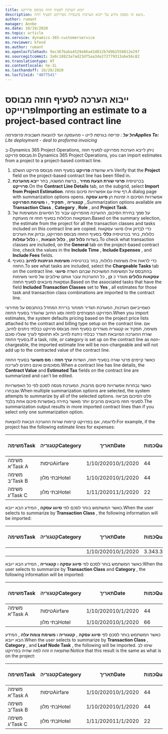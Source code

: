 ```yaml
---
title: ייבוא הערכה לסעיף חוזה מבוסס פרוייקט
description: נושא זה מספק מידע על ייבוא הערכות פיננסיות מפרויקט לסעיף חוזה.
author: rumant
manager: Annbe
ms.date: 10/19/2020
ms.topic: article
ms.service: dynamics-365-customerservice
ms.reviewer: kfend
ms.author: rumant
ms.openlocfilehash: 9ac367baba4529e86a42d812b7d9b2550812e297
ms.sourcegitcommit: 3a0c18823a7ad23df5aa3de272779313abe56c82
ms.translationtype: HT
ms.contentlocale: he-IL
ms.lasthandoff: 10/20/2020
ms.locfileid: "4077541"
---
```

# <a name="importing-an-estimate-to-a-project-based-contract-line"></a><span data-ttu-id="f59f3-103">ייבוא הערכה לסעיף חוזה מבוסס פרוייקט</span><span class="sxs-lookup"><span data-stu-id="f59f3-103">Importing an estimate to a project-based contract line</span></span>

<span data-ttu-id="f59f3-104">_**חל על** : פריסה בגרסת לייט – מהעסקה ועד להוצאת חשבונית פרופורמה_</span><span class="sxs-lookup"><span data-stu-id="f59f3-104">_**Applies To:** Lite deployment - deal to proforma invoicing_</span></span>

<span data-ttu-id="f59f3-105">ב-Dynamics 365 Project Operations, ניתן לייבא הערכות מפרויקט לסעיף חוזה מבוסס פרויקט.</span><span class="sxs-lookup"><span data-stu-id="f59f3-105">In Dynamics 365 Project Operations, you can import estimates from a project to a project-based contract line.</span></span>

1. <span data-ttu-id="f59f3-106">ודא שהשדה **פרויקט**  בסעיף חוזה מבוסס פרויקט הושלם.</span><span class="sxs-lookup"><span data-stu-id="f59f3-106">Verify that the **Project** field on the project-based contract line has been filled in.</span></span>
2. <span data-ttu-id="f59f3-107">בכרטיסיה **פרטי שורת הצעת מחיר** , ברשת המשנה, בחר **ייבא מהערכת פרוייקט**.</span><span class="sxs-lookup"><span data-stu-id="f59f3-107">On the **Contract Line Details** tab, on the subgrid, select **Import from Project Estimation**.</span></span> <span data-ttu-id="f59f3-108">דף שיח עם אפשרויות סיכום נפתח.</span><span class="sxs-lookup"><span data-stu-id="f59f3-108">A dialog page with summarization options opens.</span></span> <span data-ttu-id="f59f3-109">אפשרויות הסיכום ה זמינות הן **סיווג עסקה** , **קטגוריה** , **תפקיד** , ו **משימת הפרויקט**.</span><span class="sxs-lookup"><span data-stu-id="f59f3-109">Summarization options available are **Transaction Class** , **Category** , **Role** , and **Project Task**.</span></span>
3. <span data-ttu-id="f59f3-110">על סמך בחירת הסיכום, ההערכה מהפרויקט עבור כל הסיווגים והמשימות של העסקאות הכלולות בסעיף חוזה זה מועתקת.</span><span class="sxs-lookup"><span data-stu-id="f59f3-110">Based on the summary selection, the estimate from the project for all the transaction classes and tasks included on this contract line are copied.</span></span> <span data-ttu-id="f59f3-111">כדי לבדוק אילו סיווגי עסקאות כלולות, בחר בכרטיסיה **כללי** בסעיף החוזה מבוסס הפרויקט, ובדוק את הערכים בשדות **כלול זמן** , **כלול הוצאות** , ו **כלול עמלות**.</span><span class="sxs-lookup"><span data-stu-id="f59f3-111">To check what transaction classes are included, on the **General** tab on the project-based contract line, check the values in the **Include Time** , **Include Expenses** , and **Include Fees** fields.</span></span> 
4. <span data-ttu-id="f59f3-112">כדי לראות אילו משימות כלולות, בחר בכרטיסיה **משימות הניתנות לחיוב** בסעיף החוזה.</span><span class="sxs-lookup"><span data-stu-id="f59f3-112">To see what tasks are included, select the **Chargeable Tasks** tab on the contract line.</span></span> <span data-ttu-id="f59f3-113">בהתבסס על המשימות המשויכות שבהם השדה **סיווגי עסקאות כלולים** מוגדר כ **כן** , כל ההערכות עובר אותם שילובים של סיווגי משימות ועסקאות מיובאים לסעיף החוזה.</span><span class="sxs-lookup"><span data-stu-id="f59f3-113">Based on the associated tasks that have the field **Included Transaction Classes** set to **Yes** , all estimates for those task and transaction class combinations are imported to the contract line.</span></span>

<span data-ttu-id="f59f3-114">כשמייביאם הערכות, המערכת תגדיר תמחור ברירת המחדל בהתבסס על מחירוני הפרויקט המצורפים לחוזה וסוג החיוב שהוגדר בסעיף החוזה.</span><span class="sxs-lookup"><span data-stu-id="f59f3-114">When you import estimates, the system defaults pricing based on the project price lists attached to the contract and billing type setup on the contract line.</span></span> <span data-ttu-id="f59f3-115">אם משימה, תפקיד או קטגוריה מוגדרים בסעיף חוזה מבוסס פרויקט כבלתי ניתנים לחיוב, שורת ההערכה המיובאת תוגדר כבלתי ניתנת לחיוב ולא תתווסף לערך שעליו סוכם בסעיף החוזה.</span><span class="sxs-lookup"><span data-stu-id="f59f3-115">If a task, role, or category is set up on the contract line as non-chargeable, the imported estimate line will be non-chargeable and will not add up to the contracted value of the contract line.</span></span>

<span data-ttu-id="f59f3-116">כאשר קיימים פרטי שורה בסעיף חוזה, השדות **ערך חוזה** ו **מס משוער** בסעיף החוזה מסוכמים ואינם ניתנים לעריכה.</span><span class="sxs-lookup"><span data-stu-id="f59f3-116">When a contract line has line details, the **Contract Value** and **Estimated Tax** fields on the contract line are summarized and can't be edited.</span></span>

<span data-ttu-id="f59f3-117">כאשר נבחרות אפשרויות סיכום מרובות, המערכת מנסה לסכם לפי כל האפשרויות שנבחרו.</span><span class="sxs-lookup"><span data-stu-id="f59f3-117">When multiple summarization options are selected, the system attempts to summarize by all of the selected options.</span></span> <span data-ttu-id="f59f3-118">פלט הסיכום מביאה לסעיפי חוזה מיובאים מרובים יותר מאשר בחירה באפשרות סיכום אחת בלבד.</span><span class="sxs-lookup"><span data-stu-id="f59f3-118">The summarization output results in more imported contract lines than if you select only one summarization option.</span></span>

<span data-ttu-id="f59f3-119">לדוגמה, אם בפרויקט קיימות שורות ההערכה הבאות להוצאות:</span><span class="sxs-lookup"><span data-stu-id="f59f3-119">For example, if the project has the following estimate lines for expenses:</span></span>

| <span data-ttu-id="f59f3-120">משימה</span><span class="sxs-lookup"><span data-stu-id="f59f3-120">Task</span></span> | <span data-ttu-id="f59f3-121">קטגוריה</span><span class="sxs-lookup"><span data-stu-id="f59f3-121">Category</span></span> | <span data-ttu-id="f59f3-122">תאריך</span><span class="sxs-lookup"><span data-stu-id="f59f3-122">Date</span></span> | <span data-ttu-id="f59f3-123">כמות</span><span class="sxs-lookup"><span data-stu-id="f59f3-123">Quantity</span></span> | <span data-ttu-id="f59f3-124">מחיר יחידה</span><span class="sxs-lookup"><span data-stu-id="f59f3-124">Unit price</span></span> | <span data-ttu-id="f59f3-125">סכום</span><span class="sxs-lookup"><span data-stu-id="f59f3-125">Amount</span></span> |
| --- | --- | --- | --- | --- | --- |
| <span data-ttu-id="f59f3-126">משימה א'</span><span class="sxs-lookup"><span data-stu-id="f59f3-126">Task A</span></span> | <span data-ttu-id="f59f3-127">טיסות</span><span class="sxs-lookup"><span data-stu-id="f59f3-127">Airfare</span></span> | <span data-ttu-id="f59f3-128">1/10/2020</span><span class="sxs-lookup"><span data-stu-id="f59f3-128">10/1/2020</span></span> | <span data-ttu-id="f59f3-129">4</span><span class="sxs-lookup"><span data-stu-id="f59f3-129">4</span></span> | <span data-ttu-id="f59f3-130">400</span><span class="sxs-lookup"><span data-stu-id="f59f3-130">400</span></span> | <span data-ttu-id="f59f3-131">1600</span><span class="sxs-lookup"><span data-stu-id="f59f3-131">1600</span></span> |
| <span data-ttu-id="f59f3-132">משימה ב'</span><span class="sxs-lookup"><span data-stu-id="f59f3-132">Task B</span></span> | <span data-ttu-id="f59f3-133">בתי מלון</span><span class="sxs-lookup"><span data-stu-id="f59f3-133">Hotel</span></span> | <span data-ttu-id="f59f3-134">1/10/2020</span><span class="sxs-lookup"><span data-stu-id="f59f3-134">10/1/2020</span></span> | <span data-ttu-id="f59f3-135">4</span><span class="sxs-lookup"><span data-stu-id="f59f3-135">4</span></span> | <span data-ttu-id="f59f3-136">200</span><span class="sxs-lookup"><span data-stu-id="f59f3-136">200</span></span> | <span data-ttu-id="f59f3-137">800</span><span class="sxs-lookup"><span data-stu-id="f59f3-137">800</span></span> |
| <span data-ttu-id="f59f3-138">משימה ג'</span><span class="sxs-lookup"><span data-stu-id="f59f3-138">Task C</span></span> | <span data-ttu-id="f59f3-139">בתי מלון</span><span class="sxs-lookup"><span data-stu-id="f59f3-139">Hotel</span></span> | <span data-ttu-id="f59f3-140">1/11/2020</span><span class="sxs-lookup"><span data-stu-id="f59f3-140">11/1/2020</span></span> | <span data-ttu-id="f59f3-141">2</span><span class="sxs-lookup"><span data-stu-id="f59f3-141">2</span></span> | <span data-ttu-id="f59f3-142">200</span><span class="sxs-lookup"><span data-stu-id="f59f3-142">200</span></span> | <span data-ttu-id="f59f3-143">400</span><span class="sxs-lookup"><span data-stu-id="f59f3-143">400</span></span> |

<span data-ttu-id="f59f3-144">כאשר המשתמש בוחר לסכם לפי **סיווג עסקה** , המידע הבא ייובא.</span><span class="sxs-lookup"><span data-stu-id="f59f3-144">When the user selects to summarize by **Transaction Class** , the following information will be imported:</span></span>

| <span data-ttu-id="f59f3-145">משימה</span><span class="sxs-lookup"><span data-stu-id="f59f3-145">Task</span></span> | <span data-ttu-id="f59f3-146">קטגוריה</span><span class="sxs-lookup"><span data-stu-id="f59f3-146">Category</span></span> | <span data-ttu-id="f59f3-147">תאריך</span><span class="sxs-lookup"><span data-stu-id="f59f3-147">Date</span></span> | <span data-ttu-id="f59f3-148">כמות</span><span class="sxs-lookup"><span data-stu-id="f59f3-148">Quantity</span></span> | <span data-ttu-id="f59f3-149">מחיר יחידה</span><span class="sxs-lookup"><span data-stu-id="f59f3-149">Unit price</span></span> | <span data-ttu-id="f59f3-150">סכום</span><span class="sxs-lookup"><span data-stu-id="f59f3-150">Amount</span></span> |
| --- | --- | --- | --- | --- | --- |
| &nbsp; | &nbsp; | <span data-ttu-id="f59f3-151">1/10/2020</span><span class="sxs-lookup"><span data-stu-id="f59f3-151">10/1/2020</span></span> | <span data-ttu-id="f59f3-152">3.34</span><span class="sxs-lookup"><span data-stu-id="f59f3-152">3.34</span></span> | <span data-ttu-id="f59f3-153">840</span><span class="sxs-lookup"><span data-stu-id="f59f3-153">840</span></span> | <span data-ttu-id="f59f3-154">2800</span><span class="sxs-lookup"><span data-stu-id="f59f3-154">2800</span></span> |

<span data-ttu-id="f59f3-155">כאשר המשתמש בוחר לסכם לפי **סיווג עסקה** ו **קטגוריה** , המידע הבא ייובא:</span><span class="sxs-lookup"><span data-stu-id="f59f3-155">When the user selects to summarize by **Transaction Class** and **Category** , the following information will be imported:</span></span>

| <span data-ttu-id="f59f3-156">משימה</span><span class="sxs-lookup"><span data-stu-id="f59f3-156">Task</span></span> | <span data-ttu-id="f59f3-157">קטגוריה</span><span class="sxs-lookup"><span data-stu-id="f59f3-157">Category</span></span> | <span data-ttu-id="f59f3-158">תאריך</span><span class="sxs-lookup"><span data-stu-id="f59f3-158">Date</span></span> | <span data-ttu-id="f59f3-159">כמות</span><span class="sxs-lookup"><span data-stu-id="f59f3-159">Quantity</span></span> | <span data-ttu-id="f59f3-160">מחיר יחידה</span><span class="sxs-lookup"><span data-stu-id="f59f3-160">Unit price</span></span> | <span data-ttu-id="f59f3-161">סכום</span><span class="sxs-lookup"><span data-stu-id="f59f3-161">Amount</span></span> |
| --- | --- | --- | --- | --- | --- |
| <span data-ttu-id="f59f3-162">משימה א'</span><span class="sxs-lookup"><span data-stu-id="f59f3-162">Task A</span></span> | <span data-ttu-id="f59f3-163">טיסות</span><span class="sxs-lookup"><span data-stu-id="f59f3-163">Airfare</span></span> | <span data-ttu-id="f59f3-164">1/10/2020</span><span class="sxs-lookup"><span data-stu-id="f59f3-164">10/1/2020</span></span> | <span data-ttu-id="f59f3-165">4</span><span class="sxs-lookup"><span data-stu-id="f59f3-165">4</span></span> | <span data-ttu-id="f59f3-166">400</span><span class="sxs-lookup"><span data-stu-id="f59f3-166">400</span></span> | <span data-ttu-id="f59f3-167">1600</span><span class="sxs-lookup"><span data-stu-id="f59f3-167">1600</span></span> |
| &nbsp;| <span data-ttu-id="f59f3-168">בתי מלון</span><span class="sxs-lookup"><span data-stu-id="f59f3-168">Hotel</span></span> | <span data-ttu-id="f59f3-169">1/10/2020</span><span class="sxs-lookup"><span data-stu-id="f59f3-169">10/1/2020</span></span> | <span data-ttu-id="f59f3-170">6</span><span class="sxs-lookup"><span data-stu-id="f59f3-170">6</span></span> | <span data-ttu-id="f59f3-171">200</span><span class="sxs-lookup"><span data-stu-id="f59f3-171">200</span></span> | <span data-ttu-id="f59f3-172">1200</span><span class="sxs-lookup"><span data-stu-id="f59f3-172">1200</span></span> |

<span data-ttu-id="f59f3-173">כאשר המשתמש בוחר לסכם לפי **סיווג עסקה** , **קטגוריה** ו **משימת צומת עלה** , המידע הבא ייובא.</span><span class="sxs-lookup"><span data-stu-id="f59f3-173">When the user selects to summarize by **Transaction Class** , **Category** , and **Leaf Node Task** , the following will be imported.</span></span> <span data-ttu-id="f59f3-174">שימו לב שתוצאה זו זהה למה שהיה בפרויקט:</span><span class="sxs-lookup"><span data-stu-id="f59f3-174">Notice that this result is the same as what is on the project:</span></span>

| <span data-ttu-id="f59f3-175">משימה</span><span class="sxs-lookup"><span data-stu-id="f59f3-175">Task</span></span> | <span data-ttu-id="f59f3-176">קטגוריה</span><span class="sxs-lookup"><span data-stu-id="f59f3-176">Category</span></span> | <span data-ttu-id="f59f3-177">תאריך</span><span class="sxs-lookup"><span data-stu-id="f59f3-177">Date</span></span> | <span data-ttu-id="f59f3-178">כמות</span><span class="sxs-lookup"><span data-stu-id="f59f3-178">Quantity</span></span> | <span data-ttu-id="f59f3-179">מחיר יחידה</span><span class="sxs-lookup"><span data-stu-id="f59f3-179">Unit price</span></span> | <span data-ttu-id="f59f3-180">סכום</span><span class="sxs-lookup"><span data-stu-id="f59f3-180">Amount</span></span> |
| --- | --- | --- | --- | --- | --- |
| <span data-ttu-id="f59f3-181">משימה א'</span><span class="sxs-lookup"><span data-stu-id="f59f3-181">Task A</span></span> | <span data-ttu-id="f59f3-182">טיסות</span><span class="sxs-lookup"><span data-stu-id="f59f3-182">Airfare</span></span> | <span data-ttu-id="f59f3-183">1/10/2020</span><span class="sxs-lookup"><span data-stu-id="f59f3-183">10/1/2020</span></span> | <span data-ttu-id="f59f3-184">4</span><span class="sxs-lookup"><span data-stu-id="f59f3-184">4</span></span> | <span data-ttu-id="f59f3-185">400</span><span class="sxs-lookup"><span data-stu-id="f59f3-185">400</span></span> | <span data-ttu-id="f59f3-186">1600</span><span class="sxs-lookup"><span data-stu-id="f59f3-186">1600</span></span> |
| <span data-ttu-id="f59f3-187">משימה ב'</span><span class="sxs-lookup"><span data-stu-id="f59f3-187">Task B</span></span> | <span data-ttu-id="f59f3-188">בתי מלון</span><span class="sxs-lookup"><span data-stu-id="f59f3-188">Hotel</span></span> | <span data-ttu-id="f59f3-189">1/10/2020</span><span class="sxs-lookup"><span data-stu-id="f59f3-189">10/1/2020</span></span> | <span data-ttu-id="f59f3-190">4</span><span class="sxs-lookup"><span data-stu-id="f59f3-190">4</span></span> | <span data-ttu-id="f59f3-191">200</span><span class="sxs-lookup"><span data-stu-id="f59f3-191">200</span></span> | <span data-ttu-id="f59f3-192">800</span><span class="sxs-lookup"><span data-stu-id="f59f3-192">800</span></span> |
| <span data-ttu-id="f59f3-193">משימה ג'</span><span class="sxs-lookup"><span data-stu-id="f59f3-193">Task C</span></span> | <span data-ttu-id="f59f3-194">בתי מלון</span><span class="sxs-lookup"><span data-stu-id="f59f3-194">Hotel</span></span> | <span data-ttu-id="f59f3-195">1/11/2020</span><span class="sxs-lookup"><span data-stu-id="f59f3-195">11/1/2020</span></span> | <span data-ttu-id="f59f3-196">2</span><span class="sxs-lookup"><span data-stu-id="f59f3-196">2</span></span> | <span data-ttu-id="f59f3-197">200</span><span class="sxs-lookup"><span data-stu-id="f59f3-197">200</span></span> | <span data-ttu-id="f59f3-198">400</span><span class="sxs-lookup"><span data-stu-id="f59f3-198">400</span></span> |
